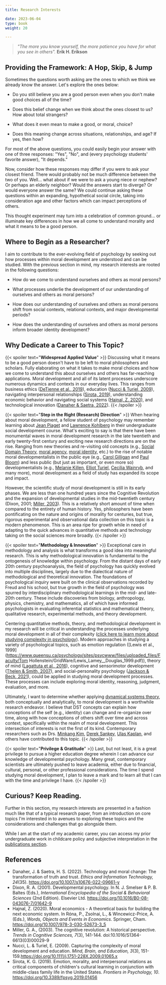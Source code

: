 ```yaml
---
title: Research Interests

date: 2023-06-04
type: book
weight: 20

---
```



> *"The more you know yourself, the more patience you have for what you see in others".*  **Erik H. Erikson**


## Providing the Framework: A Hop, Skip, & Jump
Sometimes the questions worth asking are the ones to which we think we already know the answer. Let's explore the ones below:

* Do you still believe you are a good person even when you don't make good choices all of the time? 

* Does this belief change when we think about the ones closest to us? How about total strangers?

* What does it even mean to make a good, or moral, choice?

* Does this meaning change across situations, relationships, and age? If yes, then how?

For most of the above questions, you could easily begin your answer with one of three responses: "Yes", "No", and (every psychology students' favorite answer), "It depends." 

Now, consider how these responses may differ if you were to ask your closest friend. There would probably not be much difference between the two of you. Well... what about if we were to ask a young niece or nephew? Or perhaps an elderly neighbor? Would the answers start to diverge? Or would everyone answer the same? We could continue asking these questions within an expanding, hypothetical social circle, taking into consideration age and other factors which can impact perceptions of others.

This thought experiment may turn into a celebration of common ground... or illuminate key differences in how we all come to understand morality and what it means to be a good person.


## Where to Begin as a Researcher?
I aim to contribute to the ever-evolving field of psychology by seeking out how processes within moral development are understood and can be studied. With the previous section in mind, my research interests are rooted in the following questions:

- How do we come to understand ourselves and others as moral persons?

- What processes underlie the development of our understanding of ourselves and others as moral persons?

- How does our understanding of ourselves and others as moral persons shift from social contexts, relational contexts, and major developmental periods?

- How does the understanding of ourselves and others as moral persons inform broader identity development?


## Why Dedicate a Career to This Topic?

{{< spoiler text="**Widespread Applied Value**" >}}
Discussing what it means to be a good person doesn't have to be left to moral philosophers and scholars. Fully elaborating on what it takes to make moral choices and how we come to understand this about ourselves and others has far-reaching applications. Moral development and all of its latent processes underscore numerous dynamics and contexts in our everyday lives. This ranges from business ethics ([DeTienne et al., 2019](https://link.springer.com/article/10.1007/s10551-019-04351-0)), education ([Nucci & Turiel, 2009](https://onlinelibrary.wiley.com/doi/full/10.1111/j.1751-228X.2009.01065.x?casa_token=HuMRVrhtvnwAAAAA%3AvpXl6tyweOUpyr--TcCab6tuatYLWghnVscYzJvVe5CRKKcgs7Br5prMxVQrXFE6Gaph2OMHWVo-)), navigating interpersonal relationships ([Sirota, 2019](https://www.ncbi.nlm.nih.gov/pmc/articles/PMC6606994/)), understanding economic behavior and navigating social systems ([Hajnal, Z. 2020](https://link.springer.com/chapter/10.1007/978-3-030-52673-3_5)), and technological innovation ([Danaher & Saetra, 2022](https://link.springer.com/article/10.1007/s10676-022-09661-y)). 
{{< /spoiler >}}

{{< spoiler text="**Step in the Right (Research) Direction**" >}}
When hearing about moral development, a fellow student of psychology may remember learning about [Jean Piaget](https://www.simplypsychology.org/piaget-moral.html) and [Lawrence Kohlberg](https://www.simplypsychology.org/kohlberg.html) in their undergraduate social development course. What's exciting to say is that there have been monumental waves in moral development research in the late twentieth and early twenty-first century and exciting new research directions are on the rise. Ranging from new theories and re-visiting old concepts (e.g., [Social Domain Theory](https://www.socialdomaintheory.com/), [moral agency](https://ethicsunwrapped.utexas.edu/glossary/moral-agent), [moral identity](https://psycnet.apa.org/record/2011-21882-019), etc.) to the rise of notable moral developmentalists in the public eye (e.g., [Carol Gilligan](https://www.verywellmind.com/the-carol-gilligan-theory-and-a-woman-s-sense-of-self-5198408) and [Paul Bloom](https://paulbloom.net/)) and less public (but just as important, or even more so) developmentalists (e.g., [Melanie Killen](https://nacs.umd.edu/facultyprofile/killen/melanie), [Elliot Turiel](https://bse.berkeley.edu/elliot-turiel), [Cecilia Wainryb](https://psych.utah.edu/people/faculty/wainryb-cecilia.php), and many more), moral development as a field of study has expanded its scope and impact. 

However, the scientific study of moral development is still in its early phases. We are less than one hundred years since the Cognitive Revolution and the expansion of developmental studies in the mid-twentieth century (Dixon, 2001; [Miller, 2003](https://www.cs.princeton.edu/~rit/geo/Miller.pdf)). This is a relatively short amount of time when compared to the entirety of human history. Yes, philosophers have been pontificating on the nature and origins of morality for centuries, but true, rigorous experimental and observational data collection on this topic is a modern phenomenon. This is an area ripe for growth while in need of adapting to the quick advances in quantitative methods and technology taking on the social sciences more broadly.
{{< /spoiler >}}

{{< spoiler text="**Methodology & Innovation**" >}}
Exceptional care in methodology and analysis is what transforms a good idea into meaningful research. This is why methodological innovation is fundamental to the ontogenesis of knowledge within psychology. From the distant days of early 20th century psychoanalysis, the field of psychology has quickly evolved into multiple disciplines, largely due to the dialectical nature of methodological and theoretical innovation. The foundations of psychological inquiry were built on the clinical observations recorded by Freud and his school, but true growth in the field of psychology was spurred by interdisciplinary methodological learnings in the mid- and late-20th century. These include discoveries from biology, anthropology, physics, chemistry, and mathematics, all of which have informed psychologists in evaluating inferential statistics and mathematical theory, qualitative research, experimental methods, and theory development.

Centering quantitative methods, theory, and methodological development in my research will be critical in understanding the processes underlying moral development in all of their complexity ([click here to learn more about studying complexity in psychology](https://www.ncbi.nlm.nih.gov/pmc/)). Modern approaches in studying a variety of psychological topics, such as emotion regulation ([Lewis et al., 1999](https://www.queensu.ca/psychology/sites/psycwww/files/uploaded_files/Faculty/Tom Hollenstein/GridWare/Lewis_Lamey__Douglas_1999.pdf)), theory of mind ([Lagattuta et al., 2016](https://pubmed.ncbi.nlm.nih.gov/27017060/)), cognitive and sensorimotor development ([Thelen & Smith, 2007](https://cogdev.sitehost.iu.edu/labwork/handbook.pdf)), and social-personality psychology ([Jackson & Beck, 2021](https://raw.githubusercontent.com/emoriebeck/home/master/static/files/Jackson-2021-JG.pdf)), could be applied in studying moral development processes. These processes can include exploring moral identity, reasoning, judgment, evaluation, and more.

Ultimately, I want to determine whether applying [dynamical systems theory](https://content.csbs.utah.edu/~butner/systems/DynamicalSystemsIntro.html), both conceptually and analytically, to moral development is a worthwhile research endeavor. I believe that DST concepts can explain how conceptions of the self (e.g., identity) can change and re-organize over time, along with how conceptions of others shift over time and across context, specifically within the realm of moral development. This intersection of interests is not the first of its kind. Contemporary researchers such as Drs. [Minkang Kim](https://www.sydney.edu.au/arts/about/our-people/academic-staff/minkang-kim.html), [Derek Sankey](https://www.researchgate.net/profile/Derek-Sankey), [Ulas Kaplan](https://lesley.edu/about/faculty-staff-directory/ulas-kaplan), and others have contributed to this topic.
{{< /spoiler >}}

{{< spoiler text="**Privilege & Gratitude**" >}}
Last, but not least, it is a great privilege to pursue a higher education degree wherein I can advance our knowledge of developmental psychology. Many great, contemporary scientists are ultimately pushed to leave academia, either due to financial, cultural, personal, or other professional considerations. The time I spend studying moral development, I plan to leave a mark and to learn all that I can with the time and privilege I have. 
{{< /spoiler >}}

## Curious? Keep Reading.

Further in this section, my research interests are presented in a fashion much like that of a typical research paper, from an introduction on core topics I'm interested in to avenues to exploring these topics and the considerations and challenges that go alongside them.

While I am at the start of my academic career, you can access my prior undergraduate work in childcare policy and subjective interpretation in the [publications section](/publications/).


## References
- Danaher, J. & Saetra, H. S. (2022). Technology and moral change: The transformation of truth and trust. *Ethics and Information Technology, 24*(35). https://doi.org/10.1007/s10676-022-09661-y
- Dixon, R. A. (2001). Developmental psychology. In N. J. Smelser & P. B. Baltes (Eds.), *International Encyclopedia of the Social & Behavioral Sciences* (2nd Edition). Elsevier Ltd. https://doi.org/10.1016/B0-08-043076-7/01642-9
- Hajnal, Z. (2020). Moral economics - A theoretical basis for building the next economic system. In Róna, P., Zsolnai, L., & Wincewicz-Price, A. (Eds.), *Words, Objects and Events in Economics*. Springer, Cham. https://doi.org/10.1007/978-3-030-52673-3_5
- Miller, G. A., (2003). The cognitive revolution: A historical perspective. *Trends in Cognitive Sciences, 7*(3), 141-144. doi:10.1016/S1364-6613(03)00029-9
- Nucci, L. & Turiel, E. (2009). Capturing the complexity of moral development and education. *Mind, Brain, and Education, 3*(3), 151-159.https://doi.org/10.1111/j.1751-228X.2009.01065.x
- Sirota, K. G. (2019). Emotion, morality, and interpersonal relations as critical components of children's cultural learning in conjunction with middle-class family life in the United States. *Frontiers in Psychology, 10*. https://doi.org/10.3389/fpsyg.2019.01456